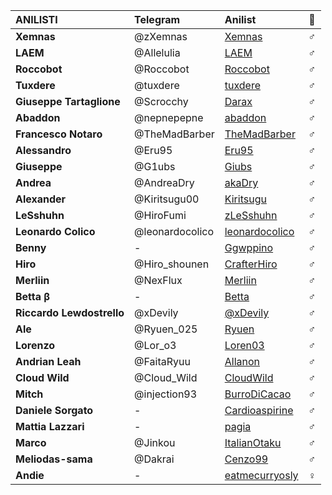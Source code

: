 | ANILISTI | Telegram | Anilist | 🍆 |
| :-- | :-- | :-- | :--: |
| **Xemnas** | @zXemnas | [Xemnas](https://anilist.co/user/Xemnas/) | ♂ |
| **LAEM** | @Allelulia | [LAEM](https://anilist.co/user/LAEM/) | ♂ |
| **Roccobot** | @Roccobot | [Roccobot](https://anilist.co/user/Roccobot/) | ♂ |
| **Tuxdere** | @tuxdere | [tuxdere](https://anilist.co/user/tuxdere/) | ♂ |
| **Giuseppe Tartaglione** | @Scrocchy | [Darax](https://anilist.co/user/Darax/) | ♂ |
| **Abaddon** | @nepnepepne | [abaddon](https://anilist.co/user/abaddon/) | ♂ |
| **Francesco Notaro** | @TheMadBarber | [TheMadBarber](https://anilist.co/user/TheMadBarber) | ♂ |
| **Alessandro** | @Eru95 | [Eru95](https://anilist.co/user/Eru95/) | ♂ |
| **Giuseppe** | @G1ubs | [Giubs](https://anilist.co/user/Giubs/) | ♂ |
| **Andrea** | @AndreaDry | [akaDry](https://anilist.co/user/akaDry/) | ♂ |
| **Alexander** | @Kiritsugu00 | [Kiritsugu](https://anilist.co/user/Kiritsugu/) | ♂ |
| **LeSshuhn** | @HiroFumi | [zLeSshuhn](https://anilist.co/user/zLeSshuhn/) | ♂ |
| **Leonardo Colico** | @leonardocolico | [leonardocolico](https://anilist.co/user/leonardocolico/) | ♂ |
| **Benny** | - | [Ggwppino](https://anilist.co/user/Ggwppino/) | ♂ |
| **Hiro** | @Hiro_shounen | [CrafterHiro](https://anilist.co/user/CrafterHiro/) | ♂ |
| **Merliin** | @NexFlux | [Merliin](https://anilist.co/user/Merliin/) | ♂ |
| **Betta β** | - | [Betta](https://anilist.co/user/Betta/) | ♂ |
| **Riccardo Lewdostrello** | @xDevily | [@xDevily](https://anilist.co/user/xDevily/) | ♂ |
| **Ale** | @Ryuen_025 | [Ryuen](https://anilist.co/user/Ryuen/) | ♂ |
| **Lorenzo** | @Lor_o3 | [Loren03](https://anilist.co/user/Loren03) | ♂ |
| **Andrian Leah** | @FaitaRyuu | [Allanon](https://anilist.co/user/Allanon/) | ♂ |
| **Cloud Wild** | @Cloud_Wild | [CloudWild](https://anilist.co/user/CloudWild) | ♂ |
| **Mitch** | @injection93 | [BurroDiCacao](https://anilist.co/user/BurroDiCacao/) | ♂ |
| **Daniele Sorgato** | - | [Cardioaspirine](https://anilist.co/user/Cardioaspirine/) | ♂ |
| **Mattia Lazzari** | - | [pagia](https://anilist.co/user/pagia/) | ♂ |
| **Marco** | @Jinkou | [ItalianOtaku](https://anilist.co/user/ItalianOtaku/) | ♂ |
| **Meliodas-sama** | @Dakrai | [Cenzo99](https://anilist.co/user/Cenzo99/) | ♂ |
| **Andie** | - | [eatmecurryosly](https://anilist.co/user/eatmecurryosly/) | ♀ |
